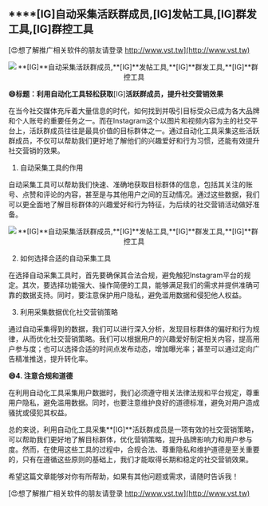 ## ****[IG]**自动采集活跃群成员,**[IG]**发帖工具,**[IG]**群发工具,**[IG]**群控工具**

[😍想了解推广相关软件的朋友请登录 http://www.vst.tw](http://www.vst.tw)

 <center><img src="https://vst.tw/MP4/tuiguang/png/6.png" alt="**[IG]**自动采集活跃群成员,**[IG]**发帖工具,**[IG]**群发工具,**[IG]**群控工具"></center>

**😄标题：利用自动化工具轻松获取**[IG]**活跃群成员，提升社交营销效果**

在当今社交媒体充斥着大量信息的时代，如何找到并吸引目标受众已成为各大品牌和个人账号的重要任务之一。而在Instagram这个以图片和视频内容为主的社交平台上，活跃群成员往往是最具价值的目标群体之一。通过自动化工具采集这些活跃群成员，不仅可以帮助我们更好地了解他们的兴趣爱好和行为习惯，还能有效提升社交营销的效果。

1. 自动采集工具的作用

自动采集工具可以帮助我们快速、准确地获取目标群体的信息，包括其关注的账号、点赞和评论的内容，甚至是与其他用户之间的互动情况。通过这些数据，我们可以更全面地了解目标群体的兴趣爱好和行为特征，为后续的社交营销活动做好准备。

 <center><img src="https://vst.tw/MP4/tuiguang/png/8.png" alt="**[IG]**自动采集活跃群成员,**[IG]**发帖工具,**[IG]**群发工具,**[IG]**群控工具"></center>

2. 如何选择合适的自动采集工具

在选择自动采集工具时，首先要确保其合法合规，避免触犯Instagram平台的规定。其次，要选择功能强大、操作简便的工具，能够满足我们的需求并提供准确可靠的数据支持。同时，要注意保护用户隐私，避免滥用数据和侵犯他人权益。

3. 利用采集数据优化社交营销策略

通过自动采集得到的数据，我们可以进行深入分析，发现目标群体的偏好和行为规律，从而优化社交营销策略。我们可以根据用户的兴趣爱好制定相关内容，提高用户参与度；也可以选择合适的时间点发布动态，增加曝光率；甚至可以通过定向广告精准推送，提升转化率。

**😄4. 注意合规和道德**

在利用自动化工具采集用户数据时，我们必须遵守相关法律法规和平台规定，尊重用户隐私，避免滥用数据。同时，也要注意维护良好的道德标准，避免对用户造成骚扰或侵犯其权益。

总的来说，利用自动化工具采集**[IG]**活跃群成员是一项有效的社交营销策略，可以帮助我们更好地了解目标群体，优化营销策略，提升品牌影响力和用户参与度。然而，在使用这些工具的过程中，合规合法、尊重隐私和维护道德是至关重要的，只有在遵循这些原则的基础上，我们才能取得长期和稳定的社交营销效果。

希望这篇文章能够对你有所帮助，如果有其他问题或需求，请随时告诉我！

[😍想了解推广相关软件的朋友请登录 http://www.vst.tw](http://www.vst.tw)



